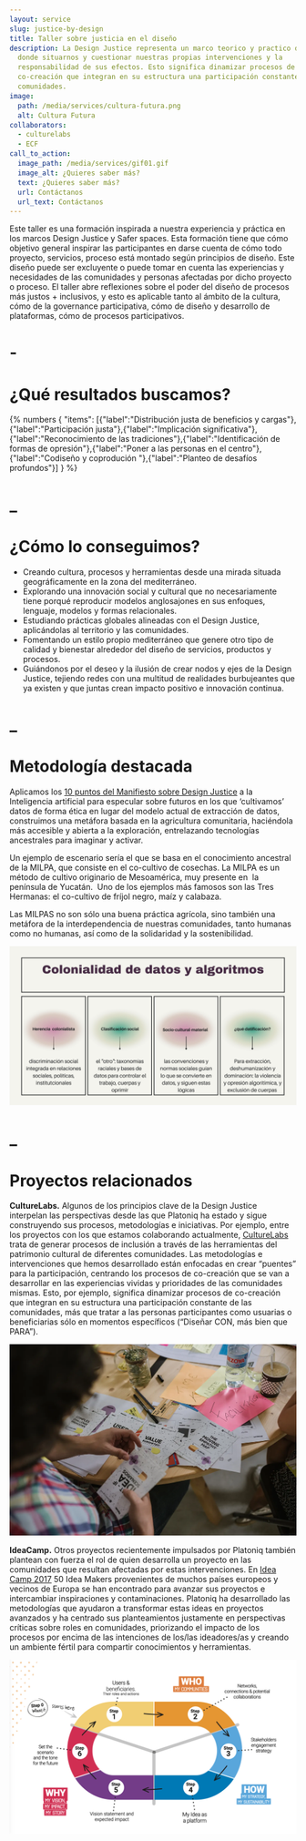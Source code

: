 ```yaml
---
layout: service
slug: justice-by-design
title: Taller sobre justicia en el diseño
description: La Design Justice representa un marco teorico y practico desde
  donde situarnos y cuestionar nuestras propias intervenciones y la
  responsabilidad de sus efectos. Esto significa dinamizar procesos de
  co-creación que integran en su estructura una participación constante de las
  comunidades.
image:
  path: /media/services/cultura-futura.png
  alt: Cultura Futura
collaborators:
  - culturelabs
  - ECF
call_to_action:
  image_path: /media/services/gif01.gif
  image_alt: ¿Quieres saber más?
  text: ¿Quieres saber más?
  url: Contáctanos
  url_text: Contáctanos
---
```

Este taller es una formación inspirada a nuestra experiencia y práctica en los marcos Design Justice y Safer spaces. Esta formación tiene que cómo objetivo general inspirar las participantes en darse cuenta de cómo todo proyecto, servicios, proceso está montado según principios de diseño. Este diseño puede ser excluyente o puede tomar en cuenta las experiencias y necesidades de las comunidades y personas afectadas por dicho proyecto o proceso. El taller abre reflexiones sobre el poder del diseño de procesos más justos + inclusivos, y esto es aplicable tanto al ámbito de la cultura, cómo de la governance participativa, cómo de diseño y desarrollo de plataformas, cómo de procesos participativos. 

# \-

# ¿Qué resultados buscamos?

{% numbers { "items": [{"label":"Distribución justa de beneficios y cargas"},{"label":"Participación justa"},{"label":"Implicación significativa"},{"label":"Reconocimiento de las tradiciones"},{"label":"Identificación de formas de opresión"},{"label":"Poner a las personas en el centro"},{"label":"Codiseño y coprodución "},{"label":"Planteo de desafíos profundos"}] } %}

# _

# ¿Cómo lo conseguimos?

* Creando cultura, procesos y herramientas desde una mirada situada geográficamente en la zona del mediterráneo. 
* Explorando una innovación social y cultural que no necesariamente tiene porqué reproducir modelos anglosajones en sus enfoques, lenguaje, modelos y formas relacionales. 
* Estudiando prácticas globales alineadas con el Design Justice, aplicándolas al territorio y las comunidades.
* Fomentando un estilo propio mediterráneo que genere otro tipo de calidad y bienestar alrededor del diseño de servicios, productos y procesos. 
* Guiándonos por el deseo y la ilusión de crear nodos y ejes de la Design Justice, tejiendo redes con una multitud de realidades burbujeantes que ya existen y que juntas crean impacto positivo e innovación continua. 

# _

# Metodología destacada

Aplicamos los [10 puntos del Manifiesto sobre Design Justice](https://designjustice.org/read-the-principles) a la Inteligencia artificial para especular sobre futuros en los que ‘cultivamos’ datos de forma ética en lugar del modelo actual de extracción de datos, construimos una metáfora basada en la agricultura comunitaria, haciéndola más accesible y abierta a la exploración, entrelazando tecnologías ancestrales para imaginar y activar. 

Un ejemplo de escenario sería el que se basa en el conocimiento ancestral de la MILPA, que consiste en el co-cultivo de cosechas. La MILPA es un método de cultivo originario de Mesoamérica, muy presente en  la península de Yucatán.  Uno de los ejemplos más famosos son las Tres Hermanas: el co-cultivo de fríjol negro, maíz y calabaza. 

Las MILPAS no son sólo una buena práctica agrícola, sino también una metáfora de la interdependencia de nuestras comunidades, tanto humanas como no humanas, así como de la solidaridad y la sostenibilidad.

![IA y Design Justice](/media/captura-de-pantalla-2024-12-12-a-las-11.47.19.png "IA y Design Justice")

# _

# Proyectos relacionados

**CultureLabs.** Algunos de los principios clave de la Design Justice interpelan las perspectivas desde las que Platoniq ha estado y sigue construyendo sus procesos, metodologías e iniciativas. Por ejemplo, entre los proyectos con los que estamos colaborando actualmente, [CultureLabs ](https://culture-labs.eu/)trata de generar procesos de inclusión a través de las herramientas del patrimonio cultural de diferentes comunidades. Las metodologías e intervenciones que hemos desarrollado están enfocadas en crear “puentes” para la participación, centrando los procesos de co-creación que se van a desarrollar en las experiencias vividas y prioridades de las comunidades mismas. Esto, por ejemplo, significa dinamizar procesos de co-creación que integran en su estructura una participación constante de las comunidades, más que tratar a las personas participantes como usuarias o beneficiarias sólo en momentos específicos (“Diseñar CON, más bien que PARA”). 

![CultureLabs](/media/1_bmtqwn8wnhxh3vqsi9p2za.webp "CultureLabs")

**IdeaCamp.** Otros proyectos recientemente impulsados por Platoniq también plantean con fuerza el rol de quien desarrolla un proyecto en las comunidades que resultan afectadas por estas intervenciones. En [Idea Camp 2017](https://ideacamp2017.eu/) 50 Idea Makers provenientes de muchos países europeos y vecinos de Europa se han encontrado para avanzar sus proyectos e intercambiar inspiraciones y contaminaciones. Platoniq ha desarrollado las metodologías que ayudaron a transformar estas ideas en proyectos avanzados y ha centrado sus planteamientos justamente en perspectivas críticas sobre roles en comunidades, priorizando el impacto de los procesos por encima de las intenciones de los/las ideadores/as y creando un ambiente fértil para compartir conocimientos y herramientas. 

![IdeaCamp](/media/captura-de-pantalla-2024-09-05-a-las-17.17.37.png "IdeaCamp")
